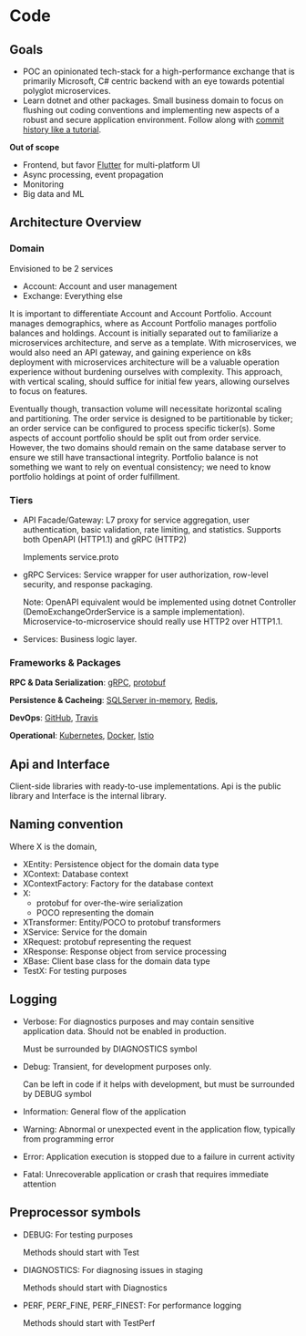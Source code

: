 # Code

## Goals

- POC an opinionated tech-stack for a high-performance exchange that is primarily Microsoft, C# centric backend with an eye towards potential polyglot microservices.
- Learn dotnet and other packages. Small business domain to focus on flushing out coding conventions and implementing new aspects of a robust and secure application environment. Follow along with [commit history like a tutorial](https://docs.google.com/document/d/1cFWrQyfAGYdtYoevVmW26hGT1Nw2f16iywPYAVQoVTM/edit).

**Out of scope**
- Frontend, but favor [Flutter](https://flutter.dev/) for multi-platform UI
- Async processing, event propagation
- Monitoring
- Big data and ML

## Architecture Overview

### Domain

Envisioned to be 2 services
- Account: Account and user management
- Exchange: Everything else

It is important to differentiate Account and Account Portfolio. Account manages demographics, where as Account Portfolio manages portfolio balances and holdings. Account is initially separated out to familiarize a microservices architecture, and serve as a template. With microservices, we would also need an API gateway, and gaining experience on k8s deployment with microservices architecture will be a valuable operation experience without burdening ourselves with complexity. This approach, with vertical scaling, should suffice for initial few years, allowing ourselves to focus on features.

Eventually though, transaction volume will necessitate horizontal scaling and partitioning. The order service is designed to be partitionable by ticker; an order service can be configured to process specific ticker(s). Some aspects of account portfolio should be split out from order service. However, the two domains should remain on the same database server to ensure we still have transactional integrity. Portfolio balance is not something we want to rely on eventual consistency; we need to know portfolio holdings at point of order fulfillment.

### Tiers

- API Facade/Gateway: L7 proxy for service aggregation, user authentication, basic validation, rate limiting, and statistics. Supports both OpenAPI (HTTP1.1) and gRPC (HTTP2)

    Implements service.proto

- gRPC Services: Service wrapper for user authorization, row-level security, and response packaging.

    Note: OpenAPI equivalent would be implemented using dotnet Controller (DemoExchangeOrderService is a sample implementation). Microservice-to-microservice should really use HTTP2 over HTTP1.1.

- Services: Business logic layer.

### Frameworks & Packages

**RPC & Data Serialization**: [gRPC](https://grpc.io/), [protobuf](https://developers.google.com/protocol-buffers)

**Persistence & Cacheing**: [SQLServer in-memory](https://docs.microsoft.com/en-us/sql/relational-databases/in-memory-database), [Redis](https://redis.io/), 

**DevOps**: [GitHub](https://github.com/), [Travis](https://travis-ci.org/)

**Operational**: [Kubernetes](https://kubernetes.io/), [Docker](https://www.docker.com/), [Istio](https://istio.io/)

## Api and Interface
Client-side libraries with ready-to-use implementations. Api is the public library and Interface is the internal library.

## Naming convention
Where X is the domain,

- XEntity: Persistence object for the domain data type
- XContext: Database context
- XContextFactory: Factory for the database context
- X: 
    - protobuf for over-the-wire serialization
    - POCO representing the domain
- XTransformer: Entity/POCO to protobuf transformers
- XService: Service for the domain
- XRequest: protobuf representing the request
- XResponse: Response object from service processing
- XBase: Client base class for the domain data type
- TestX: For testing purposes

## Logging

- Verbose: For diagnostics purposes and may contain sensitive application data. Should not be enabled in production.

  Must be surrounded by DIAGNOSTICS symbol

- Debug: Transient, for development purposes only.

  Can be left in code if it helps with development, but must be surrounded by DEBUG symbol

- Information: General flow of the application
- Warning: Abnormal or unexpected event in the application flow, typically from programming error
- Error: Application execution is stopped due to a failure in current activity
- Fatal: Unrecoverable application or crash that requires immediate attention

## Preprocessor symbols
- DEBUG: For testing purposes

  Methods should start with Test
  
- DIAGNOSTICS: For diagnosing issues in staging

  Methods should start with Diagnostics

- PERF, PERF_FINE, PERF_FINEST: For performance logging

  Methods should start with TestPerf

